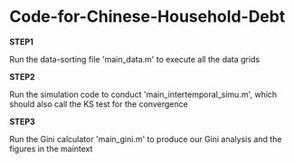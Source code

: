 # Code-for-Chinese-Household-Debt

**STEP1**

Run the data-sorting file 'main_data.m' to execute all the data grids

**STEP2**

Run the simulation code to conduct 'main_intertemporal_simu.m', which should also call the KS test for the convergence

**STEP3**

Run the Gini calculator 'main_gini.m' to produce our Gini analysis and the figures in the maintext
